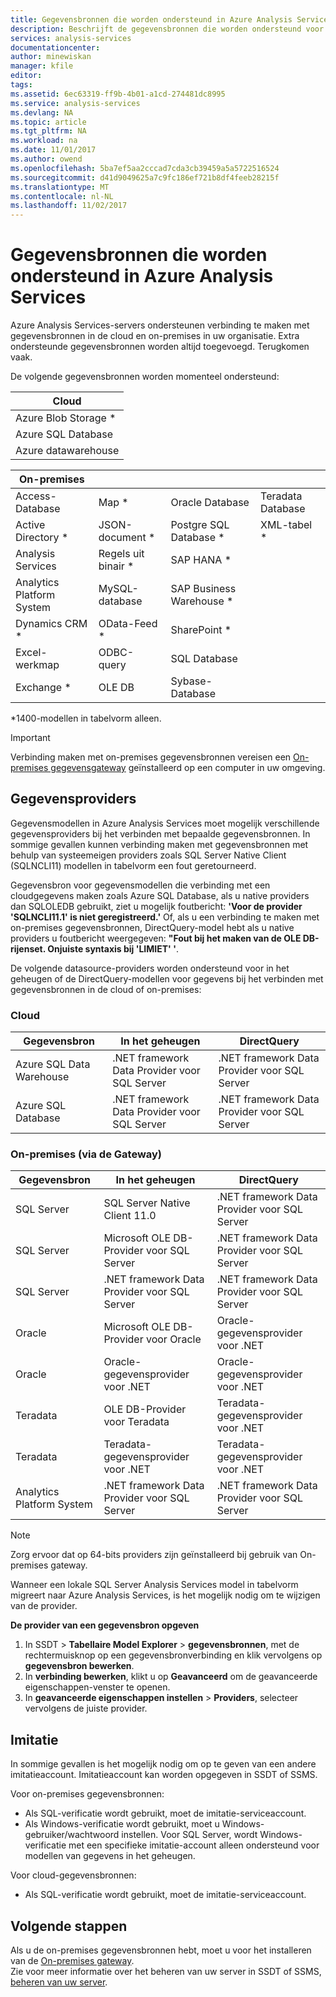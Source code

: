 ```yaml
---
title: Gegevensbronnen die worden ondersteund in Azure Analysis Services | Microsoft Docs
description: Beschrijft de gegevensbronnen die worden ondersteund voor gegevensmodellen in Azure Analysis Services.
services: analysis-services
documentationcenter: 
author: minewiskan
manager: kfile
editor: 
tags: 
ms.assetid: 6ec63319-ff9b-4b01-a1cd-274481dc8995
ms.service: analysis-services
ms.devlang: NA
ms.topic: article
ms.tgt_pltfrm: NA
ms.workload: na
ms.date: 11/01/2017
ms.author: owend
ms.openlocfilehash: 5ba7ef5aa2cccad7cda3cb39459a5a5722516524
ms.sourcegitcommit: d41d9049625a7c9fc186ef721b8df4feeb28215f
ms.translationtype: MT
ms.contentlocale: nl-NL
ms.lasthandoff: 11/02/2017
---
```

# <a name="data-sources-supported-in-azure-analysis-services"></a>Gegevensbronnen die worden ondersteund in Azure Analysis Services
Azure Analysis Services-servers ondersteunen verbinding te maken met gegevensbronnen in de cloud en on-premises in uw organisatie. Extra ondersteunde gegevensbronnen worden altijd toegevoegd. Terugkomen vaak. 

De volgende gegevensbronnen worden momenteel ondersteund:

| Cloud  |
|---|
| Azure Blob Storage *  |
| Azure SQL Database  |
| Azure datawarehouse |


| On-premises  |   |   |   |
|---|---|---|---|
| Access-Database  | Map * | Oracle Database  | Teradata Database |
| Active Directory *  | JSON-document *  | Postgre SQL Database *  |XML-tabel * |
| Analysis Services  | Regels uit binair *  | SAP HANA *  |
| Analytics Platform System  | MySQL-database  | SAP Business Warehouse *  | |
| Dynamics CRM *  | OData-Feed *  | SharePoint *  |
| Excel-werkmap  | ODBC-query  | SQL Database  |
| Exchange *  | OLE DB  | Sybase-Database  |

\*1400-modellen in tabelvorm alleen. 

> [!IMPORTANT]
> Verbinding maken met on-premises gegevensbronnen vereisen een [On-premises gegevensgateway](analysis-services-gateway.md) geïnstalleerd op een computer in uw omgeving.

## <a name="data-providers"></a>Gegevensproviders

Gegevensmodellen in Azure Analysis Services moet mogelijk verschillende gegevensproviders bij het verbinden met bepaalde gegevensbronnen. In sommige gevallen kunnen verbinding maken met gegevensbronnen met behulp van systeemeigen providers zoals SQL Server Native Client (SQLNCLI11) modellen in tabelvorm een fout geretourneerd.

Gegevensbron voor gegevensmodellen die verbinding met een cloudgegevens maken zoals Azure SQL Database, als u native providers dan SQLOLEDB gebruikt, ziet u mogelijk foutbericht: **'Voor de provider 'SQLNCLI11.1' is niet geregistreerd.'** Of, als u een verbinding te maken met on-premises gegevensbronnen, DirectQuery-model hebt als u native providers u foutbericht weergegeven: **"Fout bij het maken van de OLE DB-rijenset. Onjuiste syntaxis bij 'LIMIET' '**.

De volgende datasource-providers worden ondersteund voor in het geheugen of de DirectQuery-modellen voor gegevens bij het verbinden met gegevensbronnen in de cloud of on-premises:

### <a name="cloud"></a>Cloud
| **Gegevensbron** | **In het geheugen** | **DirectQuery** |
|  --- | --- | --- |
| Azure SQL Data Warehouse |.NET framework Data Provider voor SQL Server |.NET framework Data Provider voor SQL Server |
| Azure SQL Database |.NET framework Data Provider voor SQL Server |.NET framework Data Provider voor SQL Server | |

### <a name="on-premises-via-gateway"></a>On-premises (via de Gateway)
|**Gegevensbron** | **In het geheugen** | **DirectQuery** |
|  --- | --- | --- |
| SQL Server |SQL Server Native Client 11.0 |.NET framework Data Provider voor SQL Server |
| SQL Server |Microsoft OLE DB-Provider voor SQL Server |.NET framework Data Provider voor SQL Server | |
| SQL Server |.NET framework Data Provider voor SQL Server |.NET framework Data Provider voor SQL Server | |
| Oracle |Microsoft OLE DB-Provider voor Oracle |Oracle-gegevensprovider voor .NET | |
| Oracle |Oracle-gegevensprovider voor .NET |Oracle-gegevensprovider voor .NET | |
| Teradata |OLE DB-Provider voor Teradata |Teradata-gegevensprovider voor .NET | |
| Teradata |Teradata-gegevensprovider voor .NET |Teradata-gegevensprovider voor .NET | |
| Analytics Platform System |.NET framework Data Provider voor SQL Server |.NET framework Data Provider voor SQL Server | |

> [!NOTE]
> Zorg ervoor dat op 64-bits providers zijn geïnstalleerd bij gebruik van On-premises gateway.
> 
> 

Wanneer een lokale SQL Server Analysis Services model in tabelvorm migreert naar Azure Analysis Services, is het mogelijk nodig om te wijzigen van de provider.

**De provider van een gegevensbron opgeven**

1. In SSDT > **Tabellaire Model Explorer** > **gegevensbronnen**, met de rechtermuisknop op een gegevensbronverbinding en klik vervolgens op **gegevensbron bewerken**.
2. In **verbinding bewerken**, klikt u op **Geavanceerd** om de geavanceerde eigenschappen-venster te openen.
3. In **geavanceerde eigenschappen instellen** > **Providers**, selecteer vervolgens de juiste provider.

## <a name="impersonation"></a>Imitatie
In sommige gevallen is het mogelijk nodig om op te geven van een andere imitatieaccount. Imitatieaccount kan worden opgegeven in SSDT of SSMS.

Voor on-premises gegevensbronnen:

* Als SQL-verificatie wordt gebruikt, moet de imitatie-serviceaccount.
* Als Windows-verificatie wordt gebruikt, moet u Windows-gebruiker/wachtwoord instellen. Voor SQL Server, wordt Windows-verificatie met een specifieke imitatie-account alleen ondersteund voor modellen van gegevens in het geheugen.

Voor cloud-gegevensbronnen:

* Als SQL-verificatie wordt gebruikt, moet de imitatie-serviceaccount.

## <a name="next-steps"></a>Volgende stappen
Als u de on-premises gegevensbronnen hebt, moet u voor het installeren van de [On-premises gateway](analysis-services-gateway.md).   
Zie voor meer informatie over het beheren van uw server in SSDT of SSMS, [beheren van uw server](analysis-services-manage.md).

